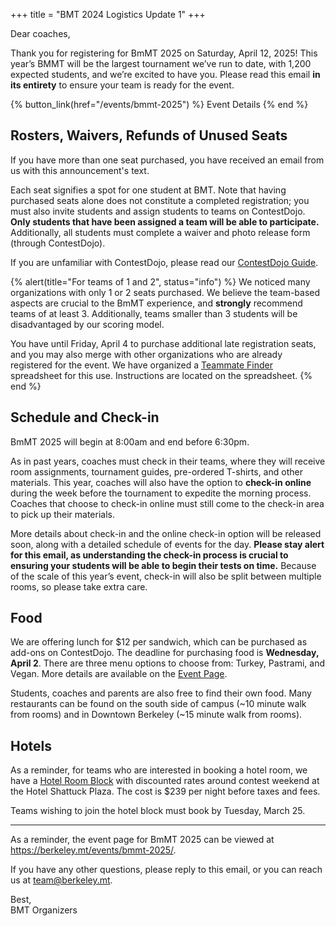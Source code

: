 +++
title = "BMT 2024 Logistics Update 1"
+++

Dear coaches,

Thank you for registering for BmMT 2025 on Saturday, April 12, 2025! This year’s BMMT will be the largest tournament we’ve run to date, with 1,200 expected students, and we’re excited to have you. Please read this email **in its entirety** to ensure your team is ready for the event.

<!-- more -->

{% button_link(href="/events/bmmt-2025") %} Event Details {% end %}

## Rosters, Waivers, Refunds of Unused Seats

If you have more than one seat purchased, you have received an email from us with this announcement's text.

Each seat signifies a spot for one student at BMT. Note that having purchased seats alone does not constitute a completed registration; you must also invite students and assign students to teams on ContestDojo. **Only students that have been assigned a team will be able to participate.** Additionally, all students must complete a waiver and photo release form (through ContestDojo).

If you are unfamiliar with ContestDojo, please read our [ContestDojo Guide].

{% alert(title="For teams of 1 and 2", status="info") %}
We noticed many organizations with only 1 or 2 seats purchased. We believe the team-based aspects are crucial to the BmMT experience, and **strongly** recommend teams of at least 3. Additionally, teams smaller than 3 students will be disadvantaged by our scoring model.

You have until Friday, April 4 to purchase additional late registration seats, and you may also merge with other organizations who are already registered for the event. We have organized a [Teammate Finder](https://docs.google.com/spreadsheets/d/1aoqwgLwDTWCMGTfLeQulcXZOD1WFGCsXztG1TJAKPVc/edit?gid=0#gid=0) spreadsheet for this use. Instructions are located on the spreadsheet.
{% end %}

## Schedule and Check-in

BmMT 2025 will begin at 8:00am and end before 6:30pm.

As in past years, coaches must check in their teams, where they will receive room assignments, tournament guides, pre-ordered T-shirts, and other materials. This year, coaches will also have the option to **check-in online** during the week before the tournament to expedite the morning process. Coaches that choose to check-in online must still come to the check-in area to pick up their materials.

More details about check-in and the online check-in option will be released soon, along with a detailed schedule of events for the day. **Please stay alert for this email, as understanding the check-in process is crucial to ensuring your students will be able to begin their tests on time.** Because of the scale of this year’s event, check-in will also be split between multiple rooms, so please take extra care.

## Food

We are offering lunch for $12 per sandwich, which can be purchased as add-ons on ContestDojo. The deadline for purchasing food is **Wednesday, April 2**. There are three menu options to choose from: Turkey, Pastrami, and Vegan. More details are available on the [Event Page].

Students, coaches and parents are also free to find their own food. Many restaurants can be found on the south side of campus (~10 minute walk from rooms) and in Downtown Berkeley (~15 minute walk from rooms).

## Hotels

As a reminder, for teams who are interested in booking a hotel room, we have a 
[Hotel Room Block](https://tinyurl.com/Bay-Area-Math-Tournament-Grp) with discounted rates around contest weekend at the Hotel Shattuck Plaza. The cost is $239 per night before taxes and fees.

Teams wishing to join the hotel block must book by Tuesday, March 25.


---

As a reminder, the event page for BmMT 2025 can be viewed at <https://berkeley.mt/events/bmmt-2025/>.

If you have any other questions, please reply to this email, or you can reach us at <team@berkeley.mt>.

Best,<br>
BMT Organizers

[ContestDojo Guide]: https://docs.berkeley.mt/s/contestdojo-guide
[Teammate Finder]: https://docs.google.com/spreadsheets/d/1aoqwgLwDTWCMGTfLeQulcXZOD1WFGCsXztG1TJAKPVc/edit?gid=0#gid=0
[Event Page]: /events/bmmt-2025
